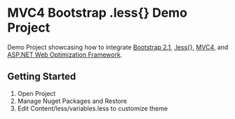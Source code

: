 MVC4 Bootstrap .less{} Demo Project
=============

Demo Project showcasing how to integrate [Bootstrap 2.1](http://twitter.github.com/bootstrap "Twitter Bootstrap"),  [.less{}](http://www.dotlesscss.org ".less"), [MVC4](http://www.asp.net/mvc/mvc4 "ASP.net MVC4"), and [ASP.NET Web Optimization Framework](http://nuget.org/packages/Microsoft.AspNet.Web.Optimization "ASP.NET Web Optimization Framework").

Getting Started
------------
1. Open Project
2. Manage Nuget Packages and Restore
3. Edit Content/less/variables.less to customize theme
